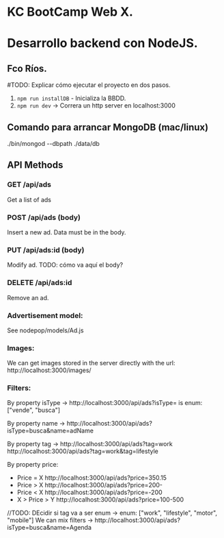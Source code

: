 # KC BootCamp Web X. 
# Desarrollo backend con NodeJS. 
## Fco Ríos.

#TODO: Explicar cómo ejecutar el proyecto en dos pasos. 
  1. `npm run installDB` - Inicializa la BBDD.
  2. `npm run dev` -> Correra un http server en localhost:3000

## Comando para arrancar MongoDB (mac/linux)
./bin/mongod --dbpath ./data/db

## API Methods
### GET /api/ads
Get a list of ads

### POST /api/ads (body)
Insert a new ad. Data must be in the body.

### PUT /api/ads:id (body)
Modify ad. TODO: cómo va aquí el body?

### DELETE /api/ads:id 
Remove an ad.

### Advertisement model:
See nodepop/models/Ad.js

### Images:
We can get images stored in the server directly with the url:
http://localhost:3000/images/<nombreRecurso>

### Filters:
By property isType -> http://localhost:3000/api/ads?isType=<value>
  <value> is enum: ["vende", "busca"]

By property name -> http://localhost:3000/api/ads?isType=busca&name=adName

By property tag -> http://localhost:3000/api/ads?tag=work
                             http://localhost:3000/api/ads?tag=work&tag=lifestyle 

By property price:
  - Price = X http://localhost:3000/api/ads?price=350.15 
  - Price > X http://localhost:3000/api/ads?price=200- 
  - Price < X http://localhost:3000/api/ads?price=-200 
  - X > Price > Y http://localhost:3000/api/ads?price=100-500 
 
//TODO: DEcidir si tag va a ser enum -> enum: ["work", "lifestyle", "motor", "mobile"]
We can mix filters -> http://localhost:3000/api/ads?isType=busca&name=Agenda
